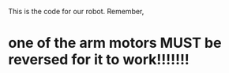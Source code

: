 This is the code for our robot.  Remember, 
# one of the arm motors MUST be reversed for it to work!!!!!!!
